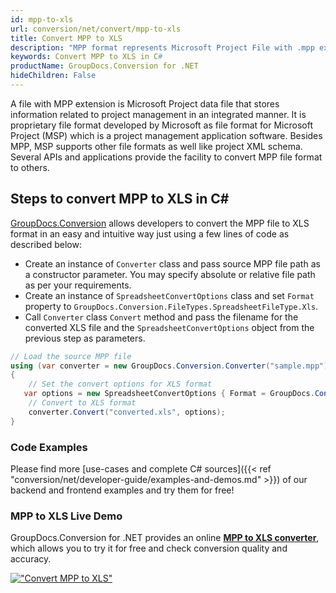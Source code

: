 ```yaml
---
id: mpp-to-xls
url: conversion/net/convert/mpp-to-xls
title: Convert MPP to XLS
description: "MPP format represents Microsoft Project File with .mpp extension. Learn how to convert MPP to XLS file programmatically in C# language using GroupDocs.Conversion for .NET library."
keywords: Convert MPP to XLS in C#
productName: GroupDocs.Conversion for .NET
hideChildren: False
---
```


A file with MPP extension is Microsoft Project data file that stores information related to project management in an integrated manner. It is proprietary file format developed by Microsoft as file format for Microsoft Project (MSP) which is a project management application software. Besides MPP, MSP supports other file formats as well like project XML schema. Several APIs and applications provide the facility to convert MPP file format to others.

## Steps to convert MPP to XLS in C#

[GroupDocs.Conversion](https://products.groupdocs.com/conversion/net) allows developers to convert the MPP file to XLS format in an easy and intuitive way just using a few lines of code as described below:

* Create an instance of `Converter` class and pass source MPP file path as a constructor parameter. You may specify absolute or relative file path as per your requirements. 
* Create an instance of `SpreadsheetConvertOptions` class and set `Format` property to `GroupDocs.Conversion.FileTypes.SpreadsheetFileType.Xls`.
* Call `Converter` class `Convert` method and pass the filename for the converted XLS file and the `SpreadsheetConvertOptions` object from the previous step as parameters.

```csharp
// Load the source MPP file
using (var converter = new GroupDocs.Conversion.Converter("sample.mpp"))
{
    // Set the convert options for XLS format
   var options = new SpreadsheetConvertOptions { Format = GroupDocs.Conversion.FileTypes.SpreadsheetFileType.Xls };
    // Convert to XLS format
    converter.Convert("converted.xls", options);
}
```

### Code Examples

Please find more [use-cases and complete C# sources]({{< ref "conversion/net/developer-guide/examples-and-demos.md" >}}) of our backend and frontend examples and try them for free!

### MPP to XLS Live Demo

GroupDocs.Conversion for .NET provides an online [**MPP to XLS converter**](https://products.groupdocs.app/conversion/mpp-to-xls), which allows you to try it for free and check conversion quality and accuracy.

[!["Convert MPP to XLS"](conversion/net/images/convert-to-xls/convert-mpp-to-xls.png)](https://products.groupdocs.app/conversion/mpp-to-xls)